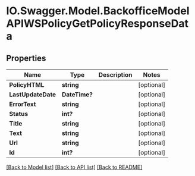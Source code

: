 # IO.Swagger.Model.BackofficeModelAPIWSPolicyGetPolicyResponseData
## Properties

Name | Type | Description | Notes
------------ | ------------- | ------------- | -------------
**PolicyHTML** | **string** |  | [optional] 
**LastUpdateDate** | **DateTime?** |  | [optional] 
**ErrorText** | **string** |  | [optional] 
**Status** | **int?** |  | [optional] 
**Title** | **string** |  | [optional] 
**Text** | **string** |  | [optional] 
**Url** | **string** |  | [optional] 
**Id** | **int?** |  | [optional] 

[[Back to Model list]](../README.md#documentation-for-models) [[Back to API list]](../README.md#documentation-for-api-endpoints) [[Back to README]](../README.md)

